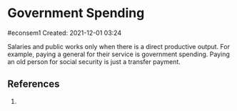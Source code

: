 # Government Spending
#econsem1 
Created: 2021-12-01 03:24

Salaries and public works only when there is a direct productive output. For example, paying a general for their service is government spending. Paying an old person for social security is just a transfer payment.

## References
1. 